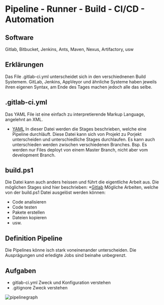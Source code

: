 # Pipeline - Runner - Build - CI/CD - Automation

## Software
Gitlab, Bitbucket, Jenkins, Ants, Maven, Nexus, Artifactory, usw 

## Erklärungen
Das File .gitlab-ci.yml unterscheidet sich in den verschiednenen Build Systemem.
GitLab, Jenkins, AppVeyor und ähnliche Systeme haben jeweils ihren eigenen Syntax, am Ende des Tages machen jedoch alle das selbe.

## .gitlab-ci.yml
Das YAML File ist eine einfach zu interpretierende Markup Language, angelehnt an XML. 
* [YAML](https://de.wikipedia.org/wiki/YAML)
In dieser Datei werden die Stages beschrieben, welche eine Pipeline durchläuft.
Diese Datei kann sich von Projekt zu Porjekt unterscheiden und unterschiedliche Stages durchlaufen.
Es kann auch unterschieden werden zwischen verschiedenen Branches. 
Bsp. Es werden nur Files deployt von einem Master Branch, nicht aber vom development Branch.

## build.ps1
Die Datei kann auch anders heissen und führt die eigentliche Arbeit aus.
Die möglichen Stages sind hier beschrieben:
*[Gitlab](https://docs.gitlab.com/ee/ci/)
Mögliche Arbeiten, welche von der build.ps1 Datei ausgelöst werden können:
- Code analisieren
- Code testen
- Pakete erstellen
- Dateien kopieren
- usw.

## Definition Pipeline
Die Pipelines könne isch stark voneinenander unterscheiden.
Die Ausprägungen und erledigte Jobs sind beinahe unbegrenzt. 

## Aufgaben 
- gitlab-ci.yml Zweck und Konfiguration verstehen
- .gitignore Zweck verstehen

![pipelinegraph](cicd_pipeline_infograph)